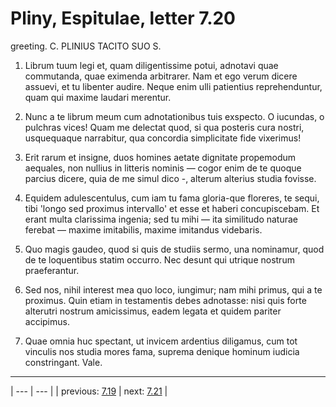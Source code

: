 # Pliny, Espitulae, letter 7.20

greeting. C. PLINIUS TACITO SUO S.



1. Librum tuum legi et, quam diligentissime potui, adnotavi quae commutanda, quae eximenda arbitrarer. Nam et ego verum dicere assuevi, et tu libenter audire. Neque enim ulli patientius reprehenduntur, quam qui maxime laudari merentur.



2. Nunc a te librum meum cum adnotationibus tuis exspecto. O iucundas, o pulchras vices! Quam me delectat quod, si qua posteris cura nostri, usquequaque narrabitur, qua concordia simplicitate fide vixerimus!



3. Erit rarum et insigne, duos homines aetate dignitate propemodum aequales, non nullius in litteris nominis — cogor enim de te quoque parcius dicere, quia de me simul dico -, alterum alterius studia fovisse.



4. Equidem adulescentulus, cum iam tu fama gloria-que floreres, te sequi, tibi 'longo sed proximus intervallo' et esse et haberi concupiscebam. Et erant multa clarissima ingenia; sed tu mihi — ita similitudo naturae ferebat — maxime imitabilis, maxime imitandus videbaris.



5. Quo magis gaudeo, quod si quis de studiis sermo, una nominamur, quod de te loquentibus statim occurro. Nec desunt qui utrique nostrum praeferantur.



6. Sed nos, nihil interest mea quo loco, iungimur; nam mihi primus, qui a te proximus. Quin etiam in testamentis debes adnotasse: nisi quis forte alterutri nostrum amicissimus, eadem legata et quidem pariter accipimus.



7. Quae omnia huc spectant, ut invicem ardentius diligamus, cum tot vinculis nos studia mores fama, suprema denique hominum iudicia constringant. Vale.



---

| --- | --- |
| previous: [7.19](../7.19/) | next: [7.21](../7.21/) |